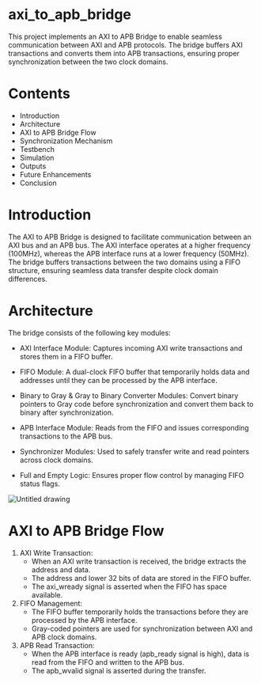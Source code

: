 # axi_to_apb_bridge

This project implements an AXI to APB Bridge to enable seamless communication between AXI and APB protocols. The bridge buffers AXI transactions and converts them into APB transactions, ensuring proper synchronization between the two clock domains.

# Contents
* Introduction
* Architecture
* AXI to APB Bridge Flow
* Synchronization Mechanism
* Testbench
* Simulation
* Outputs
* Future Enhancements
* Conclusion

# Introduction

The AXI to APB Bridge is designed to facilitate communication between an AXI bus and an APB bus. The AXI interface operates at a higher frequency (100MHz), whereas the APB interface runs at a lower frequency (50MHz). The bridge buffers transactions between the two domains using a FIFO structure, ensuring seamless data transfer despite clock domain differences.

# Architecture

The bridge consists of the following key modules:

* AXI Interface Module: Captures incoming AXI write transactions and stores them in a FIFO buffer.

* FIFO Module: A dual-clock FIFO buffer that temporarily holds data and addresses until they can be processed by the APB interface.

* Binary to Gray & Gray to Binary Converter Modules: Convert binary pointers to Gray code before synchronization and convert them back to binary after synchronization.

* APB Interface Module: Reads from the FIFO and issues corresponding transactions to the APB bus.

* Synchronizer Modules: Used to safely transfer write and read pointers across clock domains.

* Full and Empty Logic: Ensures proper flow control by managing FIFO status flags.

![Untitled drawing](https://github.com/user-attachments/assets/1f3c47eb-5ad0-4601-b298-19ae02c042f7)

# AXI to APB Bridge Flow

1. AXI Write Transaction:
   * When an AXI write transaction is received, the bridge extracts the address and data.
   * The address and lower 32 bits of data are stored in the FIFO buffer.
   * The axi_wready signal is asserted when the FIFO has space available.
2. FIFO Management:
   * The FIFO buffer temporarily holds the transactions before they are processed by the APB interface.
   * Gray-coded pointers are used for synchronization between AXI and APB clock domains.
3. APB Read Transaction:
   * When the APB interface is ready (apb_ready signal is high), data is read from the FIFO and written to the APB bus.
   * The apb_wvalid signal is asserted during the transfer.
  

